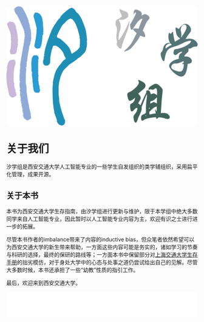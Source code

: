 <img src="./images/title.png" alt="title" style="display: block; margin: 0 auto; zoom: 50%;">

# 关于我们

汐学组是西安交通大学人工智能专业的一些学生自发组织的类学辅组织，采用扁平化管理，成果开源。

## 关于本书

本书为西安交通大学生存指南，由汐学组进行更新与维护，限于本学组中绝大多数同学来自人工智能专业，因此暂时以人工智能专业内容为主，欢迎有识之士进行进一步的拓展。

尽管本书作者的imbalance带来了内容的inductive bias，但众笔者依然希望可以为西安交通大学的新生带来帮助，一方面这些内容可能是务实的，诸如学习的节奏与科研的选择，最终的保研的路线等；一方面本书中保留部分对[上海交通大学生存手册](https://survivesjtu.gitbook.io/survivesjtumanual)的拙劣模仿，对于身处大学中的心态与处事之道仍尝试给出自己的见解。尽管大多数时候，本书还承担了一些“幼教”性质的指引工作。

最后，欢迎来到西安交通大学。
<!-- <u>**出于急切的初始化需求，本教程根据同样汐学组发布的[人工智能新生指南v2.0.0beta](https://xistudygroup.github.io/XiStudyGroup/%E4%BA%BA%E5%B7%A5%E6%99%BA%E8%83%BD%E6%96%B0%E7%94%9F%E6%8C%87%E5%8D%972024/)进行了快速初始化，创建的诸多的章节，然而其中大多数的内容并未进行精修，目前精修进度至<mark>暂时全部结束</mark>**</u> -->

<iframe id="quote-iframe" src="css/quote.html" style="border:none; width:100%; height:50pt; overflow:hidden;"></iframe>
